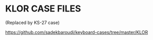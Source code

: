 # KLOR CASE FILES

(Replaced by KS-27 case)

https://github.com/sadekbaroudi/keyboard-cases/tree/master/KLOR